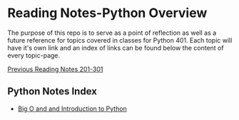 # Reading Notes-Python Overview

The purpose of this repo is to serve as a point of reflection as well as a future reference for topics covered in classes for Python 401. Each topic will have it's own link and an index of links can be found below the content of every topic-page. 

[Previous Reading Notes 201-301](https://masonchance.github.io/reading-notes-201/)

## Python Notes Index

- [Big O and and Introduction to Python](./class-01.md)